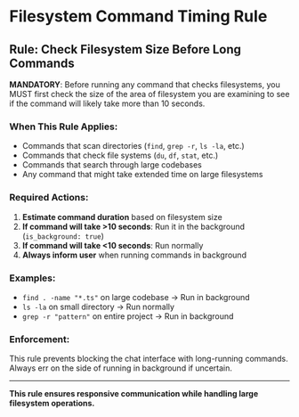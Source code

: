 # Filesystem Command Timing Rule

## Rule: Check Filesystem Size Before Long Commands

**MANDATORY**: Before running any command that checks filesystems, you MUST first check the size of the area of filesystem you are examining to see if the command will likely take more than 10 seconds.

### When This Rule Applies:
- Commands that scan directories (`find`, `grep -r`, `ls -la`, etc.)
- Commands that check file systems (`du`, `df`, `stat`, etc.)
- Commands that search through large codebases
- Any command that might take extended time on large filesystems

### Required Actions:
1. **Estimate command duration** based on filesystem size
2. **If command will take >10 seconds**: Run it in the background (`is_background: true`)
3. **If command will take <10 seconds**: Run normally
4. **Always inform user** when running commands in background

### Examples:
- `find . -name "*.ts"` on large codebase → Run in background
- `ls -la` on small directory → Run normally
- `grep -r "pattern"` on entire project → Run in background

### Enforcement:
This rule prevents blocking the chat interface with long-running commands. Always err on the side of running in background if uncertain.

---

**This rule ensures responsive communication while handling large filesystem operations.**


